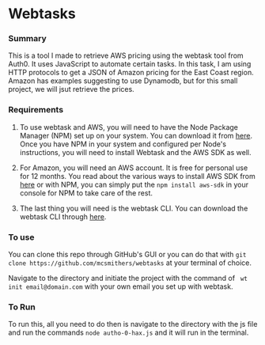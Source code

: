 # Webtasks

### Summary
This is a tool I made to retrieve AWS pricing using the webtask tool from Auth0.  It uses JavaScript to automate certain tasks.  In this task, I am using HTTP protocols to get a JSON of Amazon pricing for the East Coast region.  Amazon has examples suggesting to use Dynamodb, but for this small project, we will jsut retrieve the prices.

### Requirements
1.  To use webtask and AWS, you will need to have the Node Package Manager (NPM) set up on your system.  You can download it from [here](https://www.npmjs.com/get-npm).   Once you have NPM in your system and configured per Node's instructions, you will need to install Webtask and the AWS SDK as well.  

2.  For Amazon, you will need an AWS account.  It is free for personal use for 12 months.  You read about the various ways to install AWS SDK from [here](https://github.com/aws/aws-sdk-js) or with NPM, you can simply put the `npm install aws-sdk` in your console for NPM to take care of the rest.

3.  The last thing you will need is the webtask CLI.  You can download the webtask CLI through [here](https://webtask.io/docs/101).

### To use
You can clone this repo through GitHub's GUI or you can do that with `git clone https://github.com/mcsmithers/webtasks` at your terminal of choice.  

Navigate to the directory and initiate the project with the command of ` wt init email@domain.com` with your own email you set up with webtask.

### To Run
To run this, all you need to do then is navigate to the directory with the js file and run the commands `node autho-0-hax.js` and it will run in the terminal.




